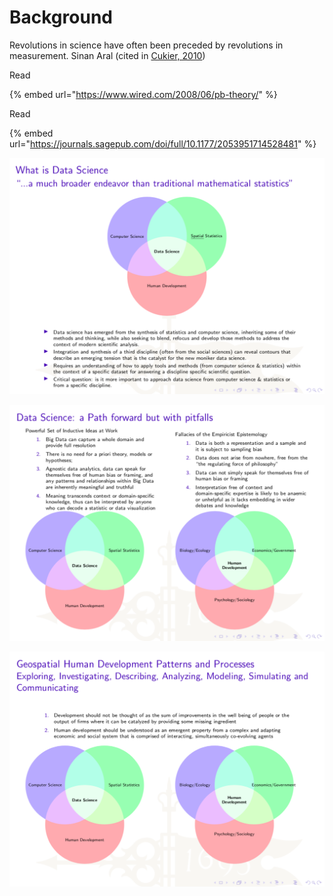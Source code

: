 # Background

Revolutions in science have often been preceded by revolutions in measurement. Sinan Aral \(cited in [Cukier, 2010](https://journals.sagepub.com/doi/full/10.1177/2053951714528481#)\)

Read 

{% embed url="https://www.wired.com/2008/06/pb-theory/" %}

Read

{% embed url="https://journals.sagepub.com/doi/full/10.1177/2053951714528481" %}



![](../.gitbook/assets/screen-shot-2019-10-23-at-8.49.54-pm.png)



![](../.gitbook/assets/screen-shot-2019-10-23-at-8.51.05-pm.png)



![](../.gitbook/assets/screen-shot-2019-10-23-at-8.50.33-pm.png)

